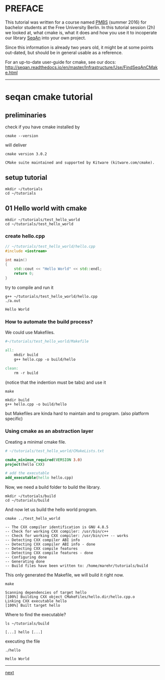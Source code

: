 # PREFACE

This tutorial was written for a course named [PMBS](http://www.mi.fu-berlin.de/w/ABI/PMSB_Seqan_2016) (summer 2016) for bachelor students at the Free University Berlin. In this tutorial session (2h) we looked at, what cmake is, what it does and how you use it to incoperate our library [SeqAn](http://github.com/seqan/seqan) into your own project.

Since this information is already two years old, it might be at some points out-dated, but should be in general usable as a reference.

For an up-to-date user-guide for cmake, see our docs: http://seqan.readthedocs.io/en/master/Infrastructure/Use/FindSeqAnCMake.html

------

# seqan cmake tutorial

## preliminaries

check if you have cmake installed by
```console
cmake --version
```
will deliver
```terminal
cmake version 3.0.2

CMake suite maintained and supported by Kitware (kitware.com/cmake).
```

## setup tutorial

```console
mkdir ~/tutorials
cd ~/tutorials
```

## 01 Hello world with cmake

```console
mkdir ~/tutorials/test_hello_world
cd ~/tutorials/test_hello_world
```

### create hello.cpp

```c++
// ~/tutorials/test_hello_world/hello.cpp
#include <iostream>

int main()
{
    std::cout << "Hello World" << std::endl;
    return 0;
}
```

try to compile and run it

```console
g++ ~/tutorials/test_hello_world/hello.cpp
./a.out
```

```terminal
Hello World
```

### How to automate the build process?

We could use Makefiles.

```makefile
#~/tutorials/test_hello_world/Makefile

all:
	mkdir build
	g++ hello.cpp -o build/hello

clean:
	rm -r build
```

(notice that the indention must be tabs) and use it

```console
make
```

```terminal
mkdir build
g++ hello.cpp -o build/hello
```

but Makefiles are kinda hard to maintain and to program. (also platform specific)

### Using cmake as an abstraction layer

Creating a minimal cmake file.

```cmake
# ~/tutorials/test_hello_world/CMakeLists.txt

cmake_minimum_required(VERSION 3.0)
project(hello CXX)

# add the executable
add_executable(hello hello.cpp)
```

Now, we need a build folder to build the library.

```console
mkdir ~/tutorials/build
cd ~/tutorials/build
```

And now let us build the hello world program.

```console
cmake ../test_hello_world
```

```terminal
-- The CXX compiler identification is GNU 4.8.5
-- Check for working CXX compiler: /usr/bin/c++
-- Check for working CXX compiler: /usr/bin/c++ -- works
-- Detecting CXX compiler ABI info
-- Detecting CXX compiler ABI info - done
-- Detecting CXX compile features
-- Detecting CXX compile features - done
-- Configuring done
-- Generating done
-- Build files have been written to: /home/marehr/tutorials/build
```

This only generated the Makefile, we will build it right now.

```console
make
```

```terminal
Scanning dependencies of target hello
[100%] Building CXX object CMakeFiles/hello.dir/hello.cpp.o
Linking CXX executable hello
[100%] Built target hello
```

Where to find the executable?

```console
ls ~/tutorials/build
```

```terminal
[...] hello [...]
```

executing the file

```console
./hello
```

```terminal
Hello World
```

----------

[next](README.2.md)
